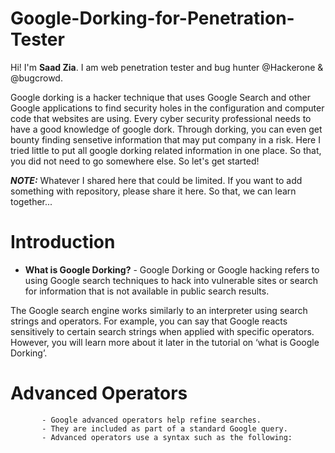 # Google-Dorking-for-Penetration-Tester

Hi! I'm **Saad Zia**. I am web penetration tester and bug hunter @Hackerone & @bugcrowd.

Google dorking is a hacker technique that uses Google Search and other Google applications to find security holes in the configuration and computer code that websites are using. Every cyber security professional needs to have a good knowledge of google dork. Through dorking, you can even get bounty finding sensetive information that may put company in a risk. Here I tried little to put all google dorking related information in one place. So that, you did not need to go somewhere else. So let's get started!  

***NOTE:*** Whatever I shared here that could be limited. If you want to add something with repository, please share it here. So that, we can learn together...

# Introduction

 - **What is Google Dorking?**
         -  Google Dorking or Google hacking refers to using Google search techniques to hack into vulnerable sites or search for information that is not available in public search results.

The Google search engine works similarly to an interpreter using search strings and operators. For example, you can say that Google reacts sensitively to certain search strings when applied with specific operators. However, you will learn more about it later in the tutorial on ‘what is Google Dorking’.

# Advanced Operators
           - Google advanced operators help refine searches. 
           - They are included as part of a standard Google query.
           - Advanced operators use a syntax such as the following:    
